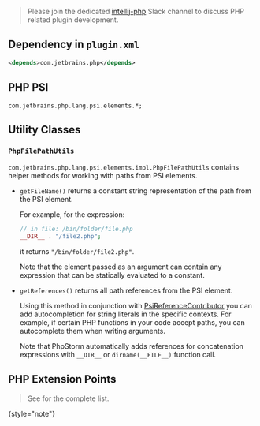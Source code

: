 [//]: # (title: PHP Open API)

<!-- Copyright 2000-2022 JetBrains s.r.o. and other contributors. Use of this source code is governed by the Apache 2.0 license that can be found in the LICENSE file. -->

> Please join the dedicated [intellij-php](https://jetbrains-platform.slack.com/archives/C5P9YB0LT/p1653913208725609) Slack channel to discuss PHP related plugin development.
>

## Dependency in `plugin.xml`

```xml
<depends>com.jetbrains.php</depends>
```

## PHP PSI

`com.jetbrains.php.lang.psi.elements.*;`

## Utility Classes

### `PhpFilePathUtils`

`com.jetbrains.php.lang.psi.elements.impl.PhpFilePathUtils` contains helper methods for working with paths from PSI elements.

- `getFileName()` returns a constant string representation of the path from the PSI element.

    For example, for the expression:

    ```php
    // in file: /bin/folder/file.php
    __DIR__ . "/file2.php";
    ```

    it returns `"/bin/folder/file2.php"`.

    Note that the element passed as an argument can contain any expression that can be statically evaluated to a constant.

- `getReferences()` returns all path references from the PSI element.

    Using this method in conjunction with
    [PsiReferenceContributor](%gh-ic%/platform/core-api/src/com/intellij/psi/PsiReferenceContributor.java)
    you can add autocompletion for string literals in the specific contexts.
    For example, if certain PHP functions in your code accept paths, you can autocomplete them when writing arguments.

    Note that PhpStorm automatically adds references for concatenation expressions with `__DIR__` or `dirname(__FILE__)` function call.

## PHP Extension Points

> See [](php_extension_point_list.md) for the complete list.
>
{style="note"}
